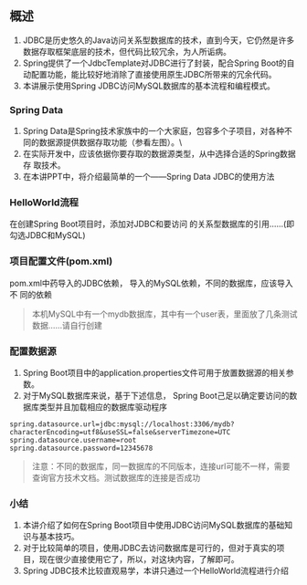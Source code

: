 ## 概述

1. JDBC是历史悠久的Java访问关系型数据库的技术，直到今天，它仍然是许多数据存取框架底层的技术，但代码比较冗余，为人所诟病。
2. Spring提供了一个JdbcTemplate对JDBC进行了封装，配合Spring Boot的自动配置功能，能比较好地消除了直接使用原生JDBC所带来的冗余代码。
3. 本讲展示使用Spring JDBC访问MySQL数据库的基本流程和编程模式。

### Spring Data

1. Spring Data是Spring技术家族中的一个大家庭，包容多个子项目，对各种不同的数据源提供数据存取功能（参看左图）。\
2. 在实际开发中，应该依据你要存取的数据源类型，从中选择合适的Spring数据存
取技术。
3. 在本讲PPT中，将介绍最简单的一个——Spring Data JDBC的使用方法

### HelloWorld流程

在创建Spring Boot项目时，添加对JDBC和要访问
的关系型数据库的引用……(即勾选JDBC和MySQL)

### 项目配置文件(pom.xml)

pom.xml中药导入的JDBC依赖， 导入的MySQL依赖，不同的数据库，应该导入不
同的依赖

>本机MySQL中有一个mydb数据库，其中有一个user表，里面放了几条测试数据……请自行创建

### 配置数据源

1. Spring Boot项目中的application.properties文件可用于放置数据源的相关参数。
2. 对于MySQL数据库来说，基于下述信息， Spring Boot己足以确定要访问的数据库类型并且加载相应的数据库驱动程序

```
spring.datasource.url=jdbc:mysql://localhost:3306/mydb?characterEncoding=utf8&useSSL=false&serverTimezone=UTC
spring.datasource.username=root
spring.datasource.password=12345678
```

>注意：不同的数据库，同一数据库的不同版本，连接url可能不一样，需要查询官方技术文档。测试数据库的连接是否成功

### 小结

1. 本讲介绍了如何在Spring Boot项目中使用JDBC访问MySQL数据库的基础知识与基本技巧。
2. 对于比较简单的项目，使用JDBC去访问数据库是可行的，但对于真实的项目，现在很少直接使用它了，所以，对这块内容，了解即可。
3. Spring JDBC技术比较直观易学，本讲只通过一个HelloWorld流程进行介绍
